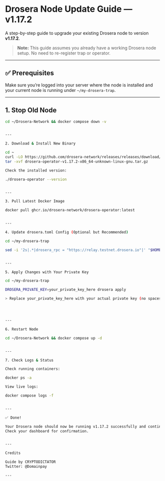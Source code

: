# Drosera Node Update Guide — v1.17.2

A step-by-step guide to upgrade your existing Drosera node to version **v1.17.2**.

> **Note:** This guide assumes you already have a working Drosera node setup. No need to re-register trap or operator.

---

## ✅ Prerequisites

Make sure you’re logged into your server where the node is installed and your current node is running under `~/my-drosera-trap`.

---

## 1. Stop Old Node

```bash
cd ~/Drosera-Network && docker compose down -v


---

2. Download & Install New Binary

cd ~
curl -LO https://github.com/drosera-network/releases/releases/download/v1.17.2/drosera-operator-v1.17.2-x86_64-unknown-linux-gnu.tar.gz
tar -xvf drosera-operator-v1.17.2-x86_64-unknown-linux-gnu.tar.gz

Check the installed version:

./drosera-operator --version


---

3. Pull Latest Docker Image

docker pull ghcr.io/drosera-network/drosera-operator:latest


---

4. Update drosera.toml Config (Optional but Recommended)

cd ~/my-drosera-trap

sed -i '2s|.*|drosera_rpc = "https://relay.testnet.drosera.io"|' "$HOME/my-drosera-trap/drosera.toml"


---

5. Apply Changes with Your Private Key

cd ~/my-drosera-trap

DROSERA_PRIVATE_KEY=your_private_key_here drosera apply

> Replace your_private_key_here with your actual private key (no spaces).




---

6. Restart Node

cd ~/Drosera-Network && docker compose up -d


---

7. Check Logs & Status

Check running containers:

docker ps -a

View live logs:

docker compose logs -f


---

✅ Done!

Your Drosera node should now be running v1.17.2 successfully and continue producing blocks.
Check your dashboard for confirmation.


---

Credits

Guide by CRYPTODICTATOR
Twitter: @Domainpay

---
